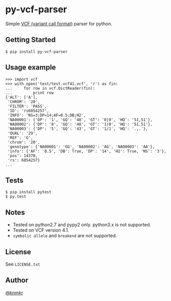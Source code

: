 # py-vcf-parser

Simple [VCF (variant call format)](https://github.com/samtools/hts-specs) parser for python.


## Getting Started

```
$ pip install py-vcf-parser
```


## Usage example

```
>>> import vcf
>>> with open('test/test.vcf41.vcf', 'r') as fin:
...     for row in vcf.DictReader(fin):
...         print row
{'ALT': ['A'],
 'CHROM': '20',
 'FILTER': 'PASS',
 'ID': 'rs6054257',
 'INFO': 'NS=3;DP=14;AF=0.5;DB;H2',
 'NA00001': {'DP': '1', 'GQ': '48', 'GT': '0|0', 'HQ': '51,51'},
 'NA00002': {'DP': '8', 'GQ': '48', 'GT': '1|0', 'HQ': '51,51'},
 'NA00003': {'DP': '5', 'GQ': '43', 'GT': '1/1', 'HQ': '.,.'},
 'QUAL': '29',
 'REF': 'G',
 'chrom': '20',
 'genotype': {'NA00001': 'GG', 'NA00002': 'AG', 'NA00003': 'AA'},
 'info': {'AF': '0.5', 'DB': True, 'DP': '14', 'H2': True, 'NS': '3'},
 'pos': 14370,
 'rs': 6054257}
...
```


## Tests

```
$ pip install pytest
$ py.test
```


## Notes

- Tested on python2.7 and pypy2 only. python3.x is not supported.
- Tested on VCF version 4.1.
- `symbolic allele` and `breakend` are not supported.


## License

See `LICENSE.txt`


## Author

[@knmkr](https://github.com/knmkr)
